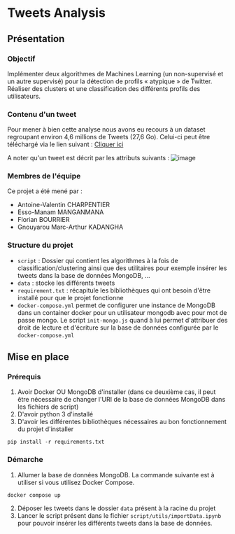 # Tweets Analysis

## Présentation
### Objectif
Implémenter deux algorithmes de Machines Learning (un non-supervisé et un autre supervisé) pour la détection de profils « atypique » de Twitter. Réaliser des clusters et une classification des différents profils des utilisateurs.

### Contenu d'un tweet
Pour mener à bien cette analyse nous avons eu recours à un dataset regroupant environ 4,6 millions de Tweets (27,6 Go). Celui-ci peut être téléchargé via le lien suivant : [Cliquer ici](https://www.dropbox.com/s/qfhaobip55xxkif/Tweet%20Worldcup.zip?dl=0)

A noter qu'un tweet est décrit par les attributs suivants :
![image](https://user-images.githubusercontent.com/84742989/233933613-5af20a58-31a8-4eda-ad0d-cc792b1bfd22.png)


### Membres de l'équipe
Ce projet a été mené par :
- Antoine-Valentin CHARPENTIER
- Esso-Manam MANGANMANA
- Florian BOURRIER
- Gnouyarou Marc-Arthur KADANGHA

### Structure du projet
- ``script`` : Dossier qui contient les algorithmes à la fois de classification/clustering ainsi que des utilitaires pour exemple insérer les tweets dans la base de données MongoDB, ...
- ``data`` : stocke les différents tweets
- ``requirement.txt`` : récapitule les bibliothèques qui ont besoin d'être installé pour que le projet fonctionne
- ``docker-compose.yml`` permet de configurer une instance de MongoDB dans un container docker pour un utilisateur mongodb avec pour mot de passe mongo. Le script ``init-mongo.js`` quand à lui permet d'attribuer des droit de lecture et d'écriture sur la base de données configurée par le ``docker-compose.yml``

## Mise en place
### Prérequis
1. Avoir Docker OU MongoDB d'installer (dans ce deuxième cas, il peut être nécessaire de changer l'URI de la base de données MongoDB dans les fichiers de script)
2. D'avoir python 3 d'installé
3. D'avoir les différentes bibliothèques nécessaires au bon fonctionnement du projet d'installer
```
pip install -r requirements.txt
```

### Démarche
1. Allumer la base de données MongoDB. La commande suivante est à utiliser si vous utilisez Docker Compose.
```
docker compose up
```
2. Déposer les tweets dans le dossier ``data`` présent à la racine du projet
3. Lancer le script présent dans le fichier ``script/utils/importData.ipynb`` pour pouvoir insérer les différents tweets dans la base de données.
